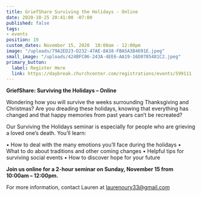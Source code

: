 ```yaml
---
title: GriefShare Surviving the Holidays - Online
date: 2020-10-25 20:41:00 -07:00
published: false
tags:
- events
position: 19
custom_dates: November 15, 2020  10:00am - 12:00pm
image: "/uploads/79A2ED23-D232-47AE-8A38-FBA5A3B4691E.jpeg"
small_image: "/uploads/424BFC06-243A-4EE6-AA19-16D0785481C2.jpeg"
primary_button:
  label: Register Here
  link: https://daybreak.churchcenter.com/registrations/events/599111
---
```


**GriefShare: Surviving the Holidays – Online**

Wondering how you will survive the weeks surrounding Thanksgiving and Christmas? Are you dreading these holidays, knowing that everything has changed and that happy memories from past years can’t be recreated?

Our Surviving the Holidays seminar is especially for people who are grieving a loved one’s death. 
You’ll learn:

•	How to deal with the many emotions you’ll face during the holidays
•	What to do about traditions and other coming changes
•	Helpful tips for surviving social events
•	How to discover hope for your future

**Join us online for a 2-hour seminar on Sunday, November 15 from 10:00am – 12:00pm.**
  
For more information, contact Lauren at laurenoury33@gmail.com

